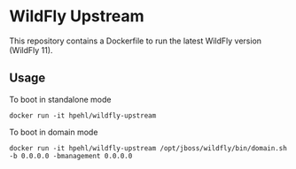 # WildFly Upstream

This repository contains a Dockerfile to run the latest WildFly version (WildFly 11). 

## Usage

To boot in standalone mode

    docker run -it hpehl/wildfly-upstream

To boot in domain mode

    docker run -it hpehl/wildfly-upstream /opt/jboss/wildfly/bin/domain.sh -b 0.0.0.0 -bmanagement 0.0.0.0
    
